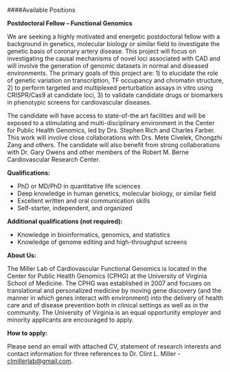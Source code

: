 ####Available Positions

**Postdoctoral Fellow – Functional Genomics** 

We are seeking a highly motivated and energetic postdoctoral fellow with a background in genetics, molecular biology or similar field to investigate the genetic basis of coronary artery disease. This project will focus on investigating the causal mechanisms of novel loci associated with CAD and will involve the generation of genomic datasets in normal and diseased environments. The primary goals of this project are: 1) to elucidate the role of genetic variation on transcription, TF occupancy and chromatin structure, 2) to perform targeted and multiplexed perturbation assays in vitro using CRISPR/Cas9 at candidate loci, 3) to validate candidate drugs or biomarkers in phenotypic screens for cardiovascular diseases. 

The candidate will have access to state-of-the art facilities and will be exposed to a stimulating and multi-disciplinary environment in the Center for Public Health Genomics, led by Drs. Stephen Rich and Charles Farber. This work will involve close collaborations with Drs. Mete Civelek, Chongzhi Zang and others. The candidate will also benefit from strong collaborations with Dr. Gary Owens and other members of the Robert M. Berne Cardiovascular Research Center.

__Qualifications:__
* PhD or MD/PhD in quantitative life sciences
*	Deep knowledge in human genetics, molecular biology, or similar field
*	Excellent written and oral communication skills
*	Self-starter, independent, and organized

__Additional qualifications (not required):__
*	Knowledge in bioinformatics, genomics, and statistics
*	Knowledge of genome editing and high-throughput screens

**About Us:**

The Miller Lab of Cardiovascular Functional Genomics is located in the Center for Public Health Genomics (CPHG) at the University of Virginia School of Medicine. The CPHG was established in 2007 and focuses on translational and personalized medicine by moving gene discovery (and the manner in which genes interact with environment) into the delivery of health care and of disease prevention both in clinical settings as well as in the community. The University of Virginia is an equal opportunity employer and minority applicants are encouraged to apply. 

**How to apply:**

Please send an email with attached CV, statement of research interests and contact information for three references to Dr. Clint L. Miller - <clmillerlab@gmail.com>.
